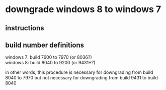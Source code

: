 # downgrade windows 8 to windows 7
## instructions
## build number definitions
windows 7: build 7600 to 7970 (or 8036?)<br>
windows 8: build 8040 to 9200 (or 9431+?)

in other words, this procedure is necessary for downgrading from build 8040 to 7970 but not necessary for downgrading from build 9431 to build 8040
